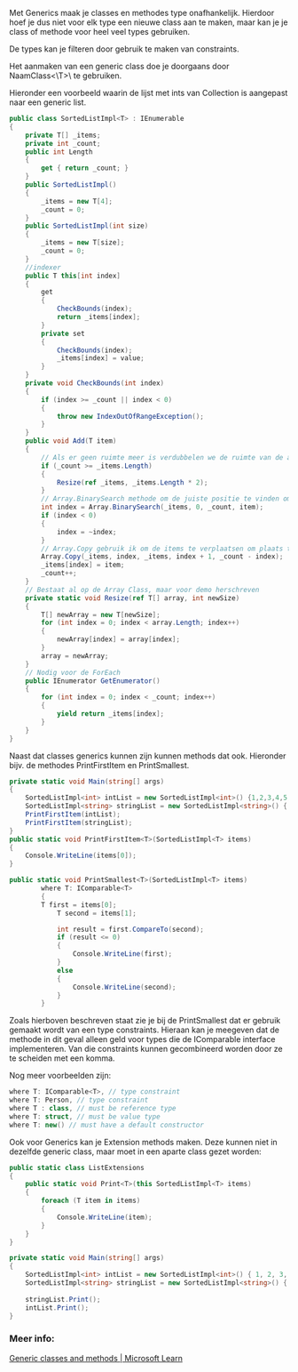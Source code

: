 Met Generics maak je classes en methodes type onafhankelijk. Hierdoor hoef je dus niet voor elk type een nieuwe class aan te maken, maar kan je je class of methode voor heel veel types gebruiken. 

De types kan je filteren door gebruik te maken van constraints.

Het aanmaken van een generic class doe je doorgaans door NaamClass<\T>\ te gebruiken. 

Hieronder een voorbeeld waarin de lijst met ints van Collection is aangepast naar een generic list.

```c#
public class SortedListImpl<T> : IEnumerable
{
    private T[] _items;
    private int _count;
    public int Length
    {
        get { return _count; }
    }
    public SortedListImpl()
    {
        _items = new T[4];
        _count = 0;
    }
    public SortedListImpl(int size)
    {
        _items = new T[size];
        _count = 0;
    }
    //indexer
    public T this[int index]
    {
        get
        {
            CheckBounds(index);
            return _items[index];
        }
        private set
        {
            CheckBounds(index);
            _items[index] = value;
        }
    }
    private void CheckBounds(int index)
    {
        if (index >= _count || index < 0)
        {
            throw new IndexOutOfRangeException();
        }
    }
    public void Add(T item)
    {
        // Als er geen ruimte meer is verdubbelen we de ruimte van de array
        if (_count >= _items.Length)
        {
            Resize(ref _items, _items.Length * 2);
        }
        // Array.BinarySearch methode om de juiste positie te vinden om het nieuwe item in de array in te voegen.
        int index = Array.BinarySearch(_items, 0, _count, item);
        if (index < 0)
        {
            index = ~index;
        }
        // Array.Copy gebruik ik om de items te verplaatsen om plaats te maken voor het nieuwe item
        Array.Copy(_items, index, _items, index + 1, _count - index);
        _items[index] = item;
        _count++;
    }
    // Bestaat al op de Array Class, maar voor demo herschreven
    private static void Resize(ref T[] array, int newSize)
    {
        T[] newArray = new T[newSize];
        for (int index = 0; index < array.Length; index++)
        {
            newArray[index] = array[index];
        }
        array = newArray;
    }
    // Nodig voor de ForEach
    public IEnumerator GetEnumerator()
    {
        for (int index = 0; index < _count; index++)
        {
            yield return _items[index];
        }
    }
}
```

Naast dat classes generics kunnen zijn kunnen methods dat ook.
Hieronder bijv. de methodes PrintFirstItem en PrintSmallest.
```c#
private static void Main(string[] args)
{
    SortedListImpl<int> intList = new SortedListImpl<int>() {1,2,3,4,5,6 };
    SortedListImpl<string> stringList = new SortedListImpl<string>() { "1","2","3"};
    PrintFirstItem(intList);
    PrintFirstItem(stringList);
}
public static void PrintFirstItem<T>(SortedListImpl<T> items)
{
    Console.WriteLine(items[0]);
}

public static void PrintSmallest<T>(SortedListImpl<T> items)
        where T: IComparable<T>
        { 
        T first = items[0];
            T second = items[1];    

            int result = first.CompareTo(second);
            if (result <= 0)
            {
                Console.WriteLine(first);
            }
            else
            {
                Console.WriteLine(second);
            }
        }
```

Zoals hierboven beschreven staat zie je bij de PrintSmallest dat er gebruik gemaakt wordt van een type constraints. Hieraan kan je meegeven dat de methode in dit geval alleen geld voor types die de IComparable interface implementeren. Van die constraints kunnen gecombineerd worden door ze te scheiden met een komma.

Nog meer voorbeelden zijn:

```c#
where T: IComparable<T>, // type constraint
where T: Person, // type constraint
where T : class, // must be reference type
where T: struct, // must be value type
where T: new() // must have a default constructor
```

Ook voor Generics kan je Extension methods maken. Deze kunnen niet in dezelfde generic class, maar moet in een aparte class gezet worden:

```c#
public static class ListExtensions
{
    public static void Print<T>(this SortedListImpl<T> items)
    {
        foreach (T item in items)
        {
            Console.WriteLine(item);
        }
    }
}

private static void Main(string[] args)
{
    SortedListImpl<int> intList = new SortedListImpl<int>() { 1, 2, 3, 4, 5, 6 };
    SortedListImpl<string> stringList = new SortedListImpl<string>() { "1", "2", "3" };
    
    stringList.Print();
    intList.Print();
}
```

### Meer info:
[Generic classes and methods | Microsoft Learn](https://learn.microsoft.com/en-us/dotnet/csharp/fundamentals/types/generics)
